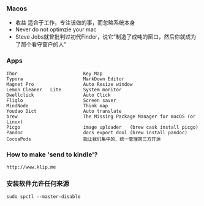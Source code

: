 ### Macos

- 收益 适合于工作，专注该做的事，而忽略系统本身
- Never do not optimzie your mac
- Steve Jobs就曾批判过初代Finder，说它“制造了成吨的窗口，然后你就成为了那个看守窗户的人”

### Apps
```
Thor						Key Map
Typora						MarkDown Editor
Magnet Pro					Auto Resize window
Lemon Cleaner	Lite		System monitor
Dwellclick					Auto Click
Fliqlo						Screen saver
MindNode					Think map	
Youdao Dict				    Auto translate 
brew						The Missing Package Manager for macOS (or Linux)
Picgo						image uploader	 (brew cask install picgo)
Pandoc						docs export dool (brew install pandoc)
CocoaPods					能让我们集中的、统一管理第三方开源
```

### How to make 'send to kindle'?
```
http://www.klip.me
```

### 安装软件允许任何来源
```
sudo spctl --master-disable
```
